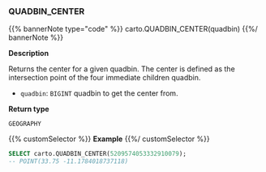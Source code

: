 ### QUADBIN_CENTER

{{% bannerNote type="code" %}}
carto.QUADBIN_CENTER(quadbin)
{{%/ bannerNote %}}

**Description**

Returns the center for a given quadbin. The center is defined as the intersection point of the four immediate children quadbin.

* `quadbin`: `BIGINT` quadbin to get the center from.

**Return type**

`GEOGRAPHY`

{{% customSelector %}}
**Example**
{{%/ customSelector %}}

```sql
SELECT carto.QUADBIN_CENTER(5209574053332910079);
-- POINT(33.75 -11.1784018737118)
```